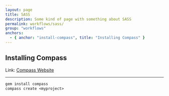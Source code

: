 ```yaml
---
layout: page
title: SASS
description: Some kind of page with something about SASS
permalink: workflows/sass/
group: "workflows"
anchors:
  - { anchor: "install-compass", title: "Installing Compass" }
---
```


## Installing Compass<a name="install-compass">&nbsp;</a>

Link: [Compass Website](http://compass-style.org/)

---

```perl
gem install compass
compass create <myproject>
```
